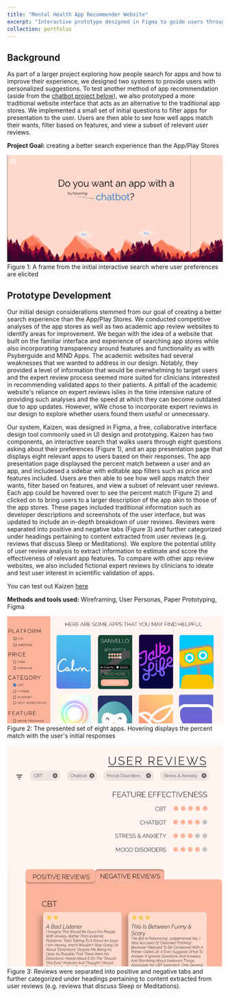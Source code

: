 ```yaml
---
title: "Mental Health App Recommender Website"
excerpt: "Interactive prototype designed in Figma to guide users through a set of questions in order to present them with a personalized set of recommended mental health apps<br><br><img src='/images/kaizen2.png'>"
collection: portfolio
---
```

## Background
As part of a larger project exploring how people search for apps and how to improve their experience, we designed two systems to provide users with personalized suggestions. To test another method of app recommendation (aside from the [chatbot project below](https://tessaeagle.github.io/portfolio/portfolio-2/)), we also prototyped a more traditional website interface that acts as an alternative to the traditional app stores. We implemented a small set of initial questions to filter apps for presentation to the user. Users are then able to see how well apps match their wants, filter based on features, and view a subset of relevant user reviews. 

**Project Goal:** creating a better search experience than the App/Play Stores

<img src='/images/kaizenSearch.png'><br>
Figure 1: A frame from the initial interactive search where user preferences are elicited<br>

## Prototype Development
Our initial design considerations stemmed from our goal of creating a better search experience than the App/Play Stores. We conducted competitive analyses of the app stores as well as two academic app review websites to identify areas for improvement. We began with the idea of a website that built on the familiar interface and experience of searching app stores while also incorporating transparency around features and functionality as with Psyberguide and MIND Apps. The academic websites had several weaknesses that we wanted to address in our design. Notably, they provided a level of information that would be overwhelming to target users and the expert review process seemed more suited for clinicians interested in recommending validated apps to their patients. A pitfall of the academic website's reliance on expert reviews islies in the time intensive nature of providing such analyses and the speed at which they can become outdated due to app updates. However, wWe chose to incorporate expert reviews in our design to explore whether users found them useful or unnecessary. 

Our system, Kaizen, was designed in Figma, a free, collaborative interface design tool commonly used in UI design and prototyping. Kaizen has two components, an interactive search that walks users through eight questions asking about their preferences (Figure 1), and an app presentation page that displays eight relevant apps to users based on their responses. The app presentation page displaysed the percent match between a user and an app, and includesed a sidebar with editable app filters such as price and features included. Users are then able to see how well apps match their wants, filter based on features, and view a subset of relevant user reviews. Each app could be hovered over to see the percent match (Figure 2) and clicked on to bring users to a larger description of the app akin to those of the app stores. These pages included traditional information such as developer descriptions and screenshots of the user interface, but was updated to include an in-depth breakdown of user reviews. Reviews were separated into positive and negative tabs (Figure 3) and further categorized under headings pertaining to content extracted from user reviews (e.g. reviews that discuss Sleep or Meditations). We explore the potential utility of user review analysis to extract information to estimate and score the effectiveness of relevant app features. To compare with other app review websites, we also included fictional expert reviews by clinicians to ideate and test user interest in scientific validation of apps. 

You can test out Kaizen [here](https://www.figma.com/proto/tupd6sEKoZv8tA1ILyoMvt/MH-Website?node-id=422%3A6104&scaling=min-zoom&page-id=379%3A3640&starting-point-node-id=422%3A6104)

**Methods and tools used:** Wireframing, User Personas, Paper Prototyping, Figma

<img src='/images/appDisplayKaizen.png'><br>
Figure 2: The presented set of eight apps. Hovering displays the percent match with the user's initial responses<br>

<img src='/images/kaizen4.png'><br>
Figure 3: Reviews were separated into positive and negative tabs and further categorized under headings pertaining to content extracted from user reviews (e.g. reviews that discuss Sleep or Meditations).

